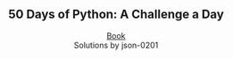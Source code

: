 <h2 align="center">50 Days of Python: A Challenge a Day</h1>

<p align="center">
  <a href="https://benjaminb.gumroad.com/l/zybjn" target="_blank">Book</a>
  <br>
  Solutions by json-0201
</p>
